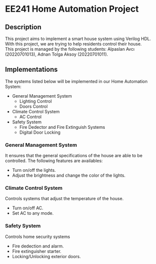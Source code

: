 # EE241 Home Automation Project

## Description
This project aims to implement a smart house system using Verilog HDL. With this project, we are trying to help residents control their house.  
This project is managed by the following students: Alpaslan Avcı (20220701013), Adnan Tolga Aksoy (20220701011).

## Implementations

The systems listed below will be implemented in our Home Automation System:

  * General Management System
    * Lighting Control
    * Doors Control
  * Climate Control System
    * AC Control
  * Safety System
    * Fire Dedector and Fire Extinguish Systems
    * Digital Door Locking

### General Management System
It ensures that the general specifications of the house are able to be controlled. The following features are availables:
 * Turn on/off the lights.
 * Adjust the brightness and change the color of the lights.

### Climate Control System
Controls systems that adjust the temperature of the house.
 * Turn on/off AC.
 * Set AC to any mode.


### Safety System
Controls home security systems
 * Fire dedection and alarm.
 * Fire extinguisher starter.
 * Locking/Unlocking exterior doors.
